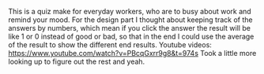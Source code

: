 This is a quiz make for everyday workers, who are to busy about work and remind your mood.
For the design part I thought about keeping track of the answers by numbers, which mean if you click the answer the result will be like 1 or 0 instead of good or bad, so that in the end I could use the average of the result to show the different end results. 
Youtube videos: 
https://www.youtube.com/watch?v=PBcqGxrr9g8&t=974s
Took a little more looking up to figure out the rest and yeah.